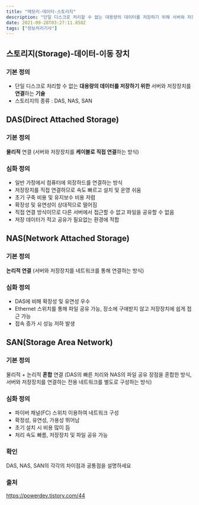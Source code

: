 ```yaml
---
title: "메모리-데이터-스토리지"
description: "단일 디스크로 처리할 수 없는 대용량의 데이터를 저장하기 위해 서버와 저장장치를 연결하는 기술스토리지의 종류  DAS, NAS, SAN서버와 저장장치를 케이블로 직접 연결하는 방식일반 가정에서 컴퓨터에 외장하드를 연결하는 방식저장장치를 직접 연결하므로 속도 빠르고 설"
date: 2021-09-28T03:27:11.858Z
tags: ["정보처리기사"]
---
```

## 스토리지(Storage)-데이터-이동 장치
### 기본 정의
- 단일 디스크로 처리할 수 없는 **대용량의 데이터를 저장하기 위한** 서버와 저장장치를 **연결**하는 **기술**
- 스토리지의 종류 : DAS, NAS, SAN

## DAS(Direct Attached Storage) 
### 기본 정의
**물리적** 연결 (서버와 저장장치를 **케이블로 직접 연결**하는 방식)
### 심화 정의
- 일반 가정에서 컴퓨터에 외장하드를 연결하는 방식
- 저장장치를 직접 연결하므로 속도 빠르고 설치 및 운영 쉬움
- 초기 구축 비용 및 유지보수 비용 저렴
- 확장성 및 유연성이 상대적으로 떨어짐
- 직접 연결 방식이므로 다른 서버에서 접근할 수 없고 파일을 공유할 수 없음
- 저장 데이터가 적고 공유가 필요없는 환경에 적합

## NAS(Network Attached Storage) 
### 기본 정의
**논리적 연결** (서버와 저장장치를 네트워크를 통해 연결하는 방식)
### 심화 정의
- DAS에 비해 확장성 및 유연성 우수
- Ethernet 스위치를 통해 파일 공유 가능, 장소에 구애받지 않고 저장장치에 쉽게 접근 가능
- 접속 증가 시 성능 저하 발생

## SAN(Storage Area Network) 
### 기본 정의
물리적 + 논리적 **혼합** 연결 (DAS의 빠른 처리와 NAS의 파일 공유 장점을 혼합한 방식, 서버와 저장장치를 연결하는 전용 네트워크를 별도로 구성하는 방식)
### 심화 정의 
- 파이버 채널(FC) 스위치 이용하여 네트워크 구성
- 확정성, 유연성, 가용성 뛰어남
- 초기 설치 시 비용 많이 듬
- 처리 속도 빠름, 저장장치 및 파일 공유 가능

### 확인
DAS, NAS, SAN의 각각의 차이점과 공통점을 설명하세요

### 출처
https://powerdev.tistory.com/44